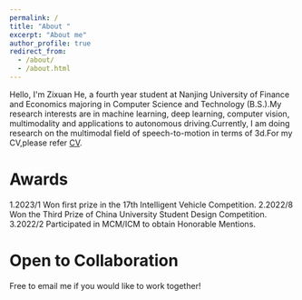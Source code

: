 ```yaml
---
permalink: /
title: "About "
excerpt: "About me"
author_profile: true
redirect_from: 
  - /about/
  - /about.html
---
```


Hello, I'm Zixuan He, a fourth year student at Nanjing University of Finance and Economics majoring in Computer Science and Technology (B.S.).My research interests are in machine learning, deep learning, computer vision, multimodality and applications to autonomous driving.Currently, I am doing research on the multimodal field of speech-to-motion in terms of 3d.For my CV,please refer [CV](ZixuanHe.pdf).


Awards
======
1.2023/1 Won first prize in the 17th Intelligent Vehicle Competition.
2.2022/8 Won the Third Prize of China University Student Design Competition.
3.2022/2 Participated in MCM/ICM to obtain Honorable Mentions.

Open to Collaboration
======
Free to email me if you would like to work together!




